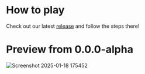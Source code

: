 # How to play
Check out our latest [release](https://github.com/FischerAbruzese/Scrabble/releases) and follow the steps there!

# Preview from 0.0.0-alpha
![Screenshot 2025-01-18 175452](https://github.com/user-attachments/assets/37e297e1-30d8-4513-b0ff-6832b738d0e0)
